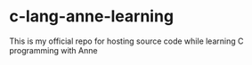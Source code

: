 # c-lang-anne-learning
This is my official repo for hosting source code while learning C programming with Anne
